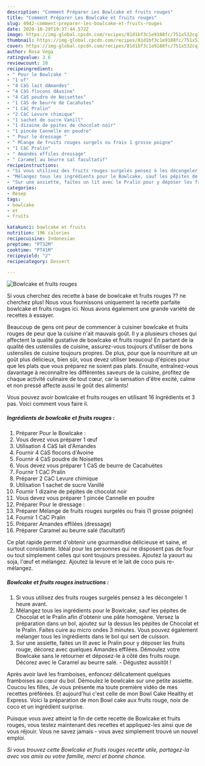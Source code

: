 ```yaml
---
description: "Comment Préparer Les Bowlcake et fruits rouges"
title: "Comment Préparer Les Bowlcake et fruits rouges"
slug: 4942-comment-preparer-les-bowlcake-et-fruits-rouges
date: 2020-10-29T19:37:44.572Z
image: https://img-global.cpcdn.com/recipes/81d1bf3c1e9188fc/751x532cq70/bowlcake-et-fruits-rouges-photo-principale-de-la-recette.jpg
thumbnail: https://img-global.cpcdn.com/recipes/81d1bf3c1e9188fc/751x532cq70/bowlcake-et-fruits-rouges-photo-principale-de-la-recette.jpg
cover: https://img-global.cpcdn.com/recipes/81d1bf3c1e9188fc/751x532cq70/bowlcake-et-fruits-rouges-photo-principale-de-la-recette.jpg
author: Rosa Vega
ratingvalue: 3.6
reviewcount: 10
recipeingredient:
- " Pour le Bowlcake "
- "1 uf"
- "4 CàS lait dAmandes"
- "4 CàS flocons dAvoine"
- "4 CàS poudre de Noisettes"
- "1 CàS de beurre de Cacahutes"
- "1 CàC Pralin"
- "2 CàC Levure chimique"
- "1 sachet de sucre Vanill"
- "1 dizaine de ppites de chocolat noir"
- "1 pincée Cannelle en poudre"
- " Pour le dressage "
- " Mlange de fruits rouges surgels ou frais 1 grosse poigne"
- "1 CàC Pralin"
- " Amandes effiles dressage"
- " Caramel au beurre sal facultatif"
recipeinstructions:
- "Si vous utilisez des fruits rouges surgelés pensez à les décongeler 1 heure avant."
- "Mélangez tous les ingrédients pour le Bowlcake, sauf les pépites de Chocolat et le Pralin afin d&#39;obtenir une pâte homogène. Versez la préparation dans un bol, ajoutez sur la dessus les pépites de Chocolat et le Pralin. Faites cuire au micro ondes 3 minutes. Vous pouvez également mélanger tous les ingrédients dans le bol qui sert de cuisson."
- "Sur une assiette, faites un lit avec le Pralin pour y déposer les fruits rouge, décorez avec quelques Amandes effilées. Démoulez votre Bowlcake sans le retourner et déposez-le à côté des fruits rouge. Décorez avec le Caramel au beurre salé. Dégustez aussitôt !"
categories:
- Resep
tags:
- bowlcake
- et
- fruits

katakunci: bowlcake et fruits 
nutrition: 196 calories
recipecuisine: Indonesian
preptime: "PT32M"
cooktime: "PT41M"
recipeyield: "2"
recipecategory: Dessert

---
```



![Bowlcake et fruits rouges](https://img-global.cpcdn.com/recipes/81d1bf3c1e9188fc/751x532cq70/bowlcake-et-fruits-rouges-photo-principale-de-la-recette.jpg)

Si vous cherchez des recette à base de bowlcake et fruits rouges ?? ne cherchez plus! Nous vous fournissons uniquement la recette parfaite bowlcake et fruits rouges ici. Nous avons également une grande variété de recettes à essayer.

Beaucoup de gens ont peur de commencer à cuisiner bowlcake et fruits rouges de peur que la cuisine n'ait mauvais goût. Il y a plusieurs choses qui affectent la qualité gustative de bowlcake et fruits rouges! En partant de la qualité des ustensiles de cuisine, assurez-vous toujours d'utiliser de bons ustensiles de cuisine toujours propres. De plus, pour que la nourriture ait un goût plus délicieux, bien sûr, vous devez utiliser beaucoup d'épices pour que les plats que vous préparez ne soient pas plats. Ensuite, entraînez-vous davantage à reconnaître les différentes saveurs de la cuisine, profitez de chaque activité culinaire de tout cœur, car la sensation d'être excité, calme et non pressé affecte aussi le goût des aliments!

<!--inarticleads1-->

Vous pouvez avoir bowlcake et fruits rouges en utilisant 16 Ingrédients et 3 pas. Voici comment vous faire il.

##### Ingrédients de bowlcake et fruits rouges :

1. Préparer  Pour le Bowlcake :
1. Vous devez vous préparer 1 œuf
1. Utilisation 4 CàS lait d&#39;Amandes
1. Fournir 4 CàS flocons d&#39;Avoine
1. Fournir 4 CàS poudre de Noisettes
1. Vous devez vous préparer 1 CàS de beurre de Cacahuètes
1. Fournir 1 CàC Pralin
1. Préparer 2 CàC Levure chimique
1. Utilisation 1 sachet de sucre Vanillé
1. Fournir 1 dizaine de pépites de chocolat noir
1. Vous devez vous préparer 1 pincée Cannelle en poudre
1. Préparer  Pour le dressage :
1. Préparer  Mélange de fruits rouges surgelés ou frais (1 grosse poignée)
1. Fournir 1 CàC Pralin
1. Préparer  Amandes effilées (dressage)
1. Préparer  Caramel au beurre salé (facultatif)


Ce plat rapide permet d&#39;obtenir une gourmandise délicieuse et saine, et surtout consistante. Idéal pour les personnes qui ne disposent pas de four ou tout simplement celles qui sont toujours pressées. Ajoutez la yaourt au soja, l&#39;œuf et mélangez. Ajoutez la levure et le lait de coco puis re-mélangez. 

<!--inarticleads2-->

##### Bowlcake et fruits rouges instructions :

1. Si vous utilisez des fruits rouges surgelés pensez à les décongeler 1 heure avant.
1. Mélangez tous les ingrédients pour le Bowlcake, sauf les pépites de Chocolat et le Pralin afin d&#39;obtenir une pâte homogène. Versez la préparation dans un bol, ajoutez sur la dessus les pépites de Chocolat et le Pralin. Faites cuire au micro ondes 3 minutes. Vous pouvez également mélanger tous les ingrédients dans le bol qui sert de cuisson.
1. Sur une assiette, faites un lit avec le Pralin pour y déposer les fruits rouge, décorez avec quelques Amandes effilées. Démoulez votre Bowlcake sans le retourner et déposez-le à côté des fruits rouge. Décorez avec le Caramel au beurre salé. - Dégustez aussitôt !


Après avoir lavé les framboises, enfoncez délicatement quelques framboises au cœur du bol. Démoulez le bowlcake sur une petite assiette. Coucou les filles, Je vous présente ma toute première vidéo de mes recettes préférées. Et aujourd&#39;hui c&#39;est celle de mon Bowl Cake Healthy et Express. Voici la préparation de mon Bowl cake aux fruits rouge, noix de coco et un ingrédient surprise. 

<!--inarticleads1-->

<p>
Puisque vous avez atteint la fin de cette recette de Bowlcake et fruits rouges, vous testez maintenant des recettes et appliquez-les ainsi que de vous réjouir. Vous ne savez jamais - vous avez simplement trouvé un nouvel emploi.
</p>

<p>
<i>Si vous trouvez cette Bowlcake et fruits rouges recette utile, partagez-la avec vos amis ou votre famille, merci et bonne chance.</i>
</p>
